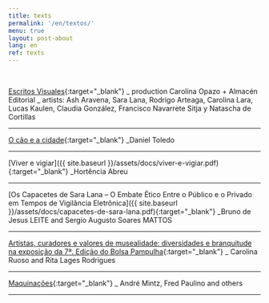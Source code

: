 ```yaml
---
title: texts
permalink: '/en/textos/'
menu: true
layout: post-about
lang: en
ref: texts
---
```


<br>

[Escritos Visuales](https://www.youtube.com/watch?v=9OjViGNR2vo){:target="_blank"}
_ production Carolina Opazo + Almacén Editorial
_ artists: Ash Aravena, Sara Lana, Rodrigo Arteaga, Carolina Lara, Lucas Kaulen, Claudia González, Francisco Navarrete Sitja y Natascha de Cortillas

---

[O cão e a cidade](https://www.jaca.center/o-cao-e-a-cidade-2/){:target="_blank"}
_Daniel Toledo

---


[Viver e vigiar]({{ site.baseurl }}/assets/docs/viver-e-vigiar.pdf){:target="_blank"}
_Hortência Abreu


---


[Os Capacetes de Sara Lana – O Embate Ético Entre o Público e o Privado em Tempos de Vigilância Eletrônica]({{ site.baseurl }}/assets/docs/capacetes-de-sara-lana.pdf){:target="_blank"}
 _Bruno de Jesus LEITE and Sergio Augusto Soares MATTOS

---


[Artistas, curadores e valores de musealidade: diversidades e branquitude na exposição da 7ª. Edição do Bolsa Pampulha](http://www.periodicos.udesc.br/index.php/percursos/article/view/1984724620442019035/pdf){:target="_blank"}
_ Carolina Ruoso and Rita Lages Rodrigues


---


[Maquinações](https://issuu.com/gambiologia/docs/maquinacoes){:target="_blank"}
_ André Mintz, Fred Paulino and others

---

